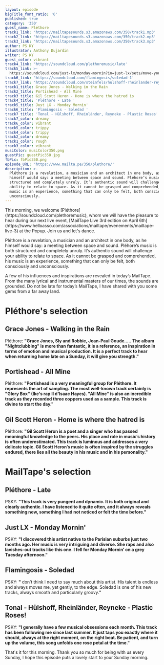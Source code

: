 ```yaml
---
layout: episode
bigTitle_font_ratio: '6'
published: true
category: '350'
guest_name: Pléthore
track1_link: 'https://mailtapesounds.s3.amazonaws.com/350/track1.mp3'
track2_link: 'https://mailtapesounds.s3.amazonaws.com/350/track2.mp3'
track3_link: 'https://mailtapesounds.s3.amazonaws.com/350/track3.mp3'
author: PS KY
illustrator: Anthony Dujardin
writer: PS KY
guest_color: vibrant
track4_link: 'https://soundcloud.com/plethoremusic/late'
track5_link: >-
  https://soundcloud.com/just-lx/monday-mornin?in=just-lx/sets/move-your-mind-free-your-body
track6_link: 'https://soundcloud.com/flamingosis/soledad-1'
track7_link: 'https://soundcloud.com/steinfels/hulshoff-rheinlander-reynecke-plastic-roses'
track1_title: Grace Jones - Walking in the Rain
track2_title: Portishead - All Mine
track3_title: Gil Scott Heron - Home is where the hatred is
track4_title: 'Pléthore - Late '
track5_title: Just LX - Monday Mornin'
track6_title: 'Flamingosis - Soledad '
track7_title: 'Tonal - Hülshoff, Rheinländer, Reyneke - Plastic Roses'
track7_color: dreamy
track6_color: vibrant
track5_color: trippy
track4_color: trippy
track2_color: dreamy
track1_color: rough
track3_color: vibrant
musiColor: musiColor350.png
guestPic: guestPic350.jpg
fbPic: fbPic350.png
episode_URL: 'https://www.mailta.pe/350/plethore/'
description: >-
  Pléthore is a revelation, a musician and an architect in one body, as he
  himself would say: a meeting between space and sound. Pléhore’s music is both
  structured and completely unruly. It’s authentic sound will challenge your
  ability to relate to space. As it cannot be grasped and comprehended, his
  music is an experience, something that can only be felt, both consciously and
  unconsciously.
---
```

<p id="introduction">This morning, we welcome [Pléthore](https://soundcloud.com/plethoremusic), whom we will have the pleasure to hear during our next live event, [MailTape Live 3rd edition on April 6th](https://www.helloasso.com/associations/mailtape/evenements/mailtape-live-3) at the Popup. Join us and let's dance.</p>
  
Pléthore is a revelation, a musician and an architect in one body, as he himself would say: a meeting between space and sound. Pléhore’s music is both structured and completely unruly. It’s authentic sound will challenge your ability to relate to space. As it cannot be grasped and comprehended, his music is an experience, something that can only be felt, both consciously and unconsciously. 
  
A few of his influences and inspirations are revealed in today’s MailTape. From the many lyrical and instrumental masters of our times, the sounds are grounded. Do not be late for today’s MailTape, I have shared with you some gems from a far away land.


# Pléthore's selection


## Grace Jones - Walking in the Rain
Pléthore: **"**Grace Jones, Sly and Robbie, Jean-Paul Goude….. The album "Nightclubbing" is more than fantastic, it is a reference, an inspiration in terms of emotion and musical production. It is a perfect track to hear when returning home late on a Sunday, it will give you strength.**"**

## Portishead - All Mine
Pléthore: **"**Portishead is a very meaningful group for Pléthore. It represents the art of sampling. The most well-known track certainly is "Glory Box" (Ike's rap II d'Isaac Hayes). "All Mine" is also an incredible track as they recorded three coppers used as a sample. This track is divine to start the day.**"**

## Gil Scott Heron - Home is where the hatred is
Pléthore: **"**Gil Scott Heron is a poet and a singer who has passed meaningful knowledge to the peers. His place and role in music’s history is often underestimated. This track is luminous and addresses a very delicate topic. Gil Scott Heron’s music is often inspired by the struggles endured, there lies all the beauty in his music and in his personality.**"**


# MailTape's selection

## Pléthore - Late 
PSKY: **"**This track is very pungent and dynamic. It is both original and clearly authentic. I have listened to it quite often, and it always reveals something new, something I had not noticed or felt the time before.**"**

## Just LX - Monday Mornin'
PSKY: **"**I discovered this artist native to the Parisian suburbs just two months ago. Her music is very intriguing and diverse. She raps and also lavishes-out tracks like this one. I fell for Monday Mornin’ on a grey Tuesday afternoon.**"**

## Flamingosis - Soledad 
PSKY: **"** don’t think I need to say much about this artist. His talent is endless and always moves me, yet gently, to the edge. Soledad is one of his new tracks, always smooth and particularly groovy.**"**

## Tonal - Hülshoff, Rheinländer, Reyneke - Plastic Roses!
PSKY: **"**I generally have a few musical obsessions each month. This track has been following me since last summer. It just taps you exactly where it should, always at the right moment, on the right beat. Be patient, and turn up the volume, this song unfolds one rose petal at the time.**"**

<p id="outroduction">That's it for this morning. Thank you so much for being with us every Sunday, I hope this episode puts a lovely start to your Sunday morning.</p>
